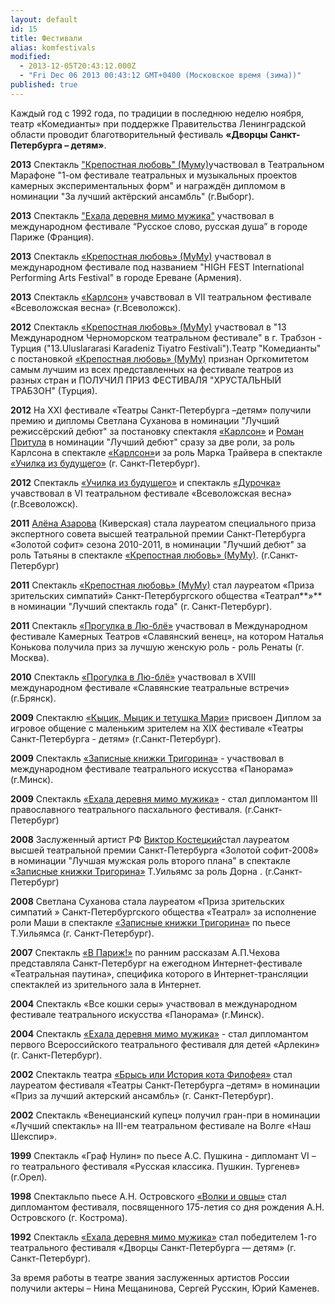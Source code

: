 ```yaml
---
layout: default
id: 15
title: Фестивали
alias: komfestivals
modified: 
  - 2013-12-05T20:43:12.000Z
  - "Fri Dec 06 2013 00:43:12 GMT+0400 (Московское время (зима))"
published: true
---
```


Каждый год с 1992 года, по традиции в последнюю неделю ноября, театр «Комедианты» при поддержке Правительства Ленинградской области проводит благотворительный фестиваль **«Дворцы Санкт-Петербурга – детям»**.

**2013** Спектакль ["Крепостная любовь" (Муму)](46-mumu.html)участвовал в Театральном Марафоне "1-ом фестивале театральных и музыкальных проектов камерных экспериментальных форм" и награждён дипломом в номинации "За лучший актёрский ансамбль" (г.Выборг).

**2013** Спектакль ["Ехала деревня мимо мужика"](45-exala-derevna-mimo-mushika.html) участвовал в международном фестивале “Русское слово, русская душа” в городе Париже (Франция).

**2013** Спектакль [«Крепостная любовь» (МуМу)](46-mumu.html) участвовал в международном фестивале под названием "HIGH FEST International Performing Arts Festival" в городе Ереване (Армения).

**2013** Спектакль [«Карлсон»](147-karlson.html) учавствовал в VII театральном фестивале «Всеволожская весна» (г.Всеволожск).

**2012** Спектакль [</a><a href="46-mumu.html">«Крепостная любовь» (МуМу)](46-mumu.html)[</a> участвовал в "13 Международном Черноморском театральном фестивале" в г. Трабзон - Турция ("13.Uluslararasi Karadeniz Tiyatro Festivali").Театр "Комедианты" с постановкой <a href="46-mumu.html">](46-mumu.html)[«Крепостная любовь» (МуМу)](46-mumu.html) признан Оргкомитетом самым лучшим из всех представленных на фестивале театров из разных стран и ПОЛУЧИЛ ПРИЗ ФЕСТИВАЛЯ "ХРУСТАЛЬНЫЙ ТРАБЗОН" (Турция).

**2012** На ХХI фестивале «Театры Санкт-Петербурга –детям» получили премию и дипломы Светлана Суханова в номинации "Лучший режиссёрский дебют" за постановку спектакля [«Карлсон»](147-karlson.html) и [Роман Притула](50-roman-pritula.html) в номинации "Лучший дебют" сразу за две роли, за роль Карлсона в спектакле [«Карлсон»](147-karlson.html)и за роль Марка Трайвера в спектакле [«Училка из будущего»](90-ychilka.html) (г. Санкт-Петербург).

**2012** Спектакль [«Училка из будущего»](90-ychilka.html) и спектакль [«Дурочка»](44-dyrochka.html) учавствовал в VI театральном фестивале «Всеволожская весна» (г.Всеволожск).

**2011** [Алёна Азарова](86-alena-azarova.html) (Киверская) стала лауреатом специального приза экспертного совета высшей театральной премии Санкт-Петербурга «Золотой софит» сезона 2010-2011, в номинации "Лучший дебют" за роль Татьяны в спектакле [«Крепостная любовь» (МуМу)](46-mumu.html). (г.Санкт-Петербург)

**2011** Спектакль [«Крепостная любовь» (МуМу)](46-mumu.html) стал лауреатом «Приза зрительских симпатий» Санкт-Петербургского общества «Театрал**»** в номинации "Лучший спектакль года" (г. Санкт-Петербург).

**2011** Спектакль [«Прогулка в Лю-блё»](73-progulka-v-ly-blio.html) участвовал в Международном фестивале Камерных Театров «Славянский венец», на котором Наталья Конькова получила приз за лучшую женскую роль - роль Ренаты (г. Москва).

**2010** Спектакль [«Прогулка в Лю-блё»](73-progulka-v-ly-blio.html) участвовал в XVIII международном фестивале «Славянские театральные встречи» (г.Брянск).

**2009** Спектаклю [«Кыцик, Мыцик и тетушка Мари»](76-kicik-micik-i-mari.html) присвоен Диплом за игровое общение с маленьким зрителем на XIX фестивале «Театры Санкт-Петербурга - детям» (г.Санкт-Петербург).

**2009** Спектакль [«Записные книжки Тригорина»](72-trigorin.html) - участвовал в международном фестивале театрального искусства «Панорама» (г.Минск).

**2009** Спектакль [«Ехала деревня мимо мужика»](45-exala-derevna-mimo-mushika.html) - стал дипломантом III православного театрального пасхального фестиваля. (г.Санкт-Петербург)

**2008** Заслуженный артист РФ [Виктор Костецкий](58-viktor-kostetskii.html)стал лауреатом высшей театральной премии Санкт-Петербурга «Золотой софит-2008» в номинации "Лучшая мужская роль второго плана" в спектакле [«Записные книжки Тригорина»](72-trigorin.html) Т.Уильямс за роль Дорна . (г.Санкт-Петербург)

**2008** Светлана Суханова стала лауреатом «Приза зрительских симпатий » Санкт-Петербургского общества «Театрал» за исполнение роли Маши в спектакле [«Записные книжки Тригорина»](72-trigorin.html) по пьесе Т.Уильямса (г. Санкт-Петербург).

**2007** Спектакль [«В Париж!»](41-v-paris.html) по ранним рассказам А.П.Чехова представляла Санкт-Петербург на ежегодном Интернет-фестивале «Театральная паутина», специфика которого в Интернет-трансляции спектаклей из зрительного зала в Интернет.

**2004** Спектакль «Все кошки серы» участвовал в международном фестивале театрального искусства «Панорама» (г.Минск).

**2004** Спектакль [«Ехала деревня мимо мужика»](45-exala-derevna-mimo-mushika.html) - стал дипломантом первого Всероссийского театрального фестиваля для детей «Арлекин» (г. Санкт-Петербург).

**2002** Спектакль театра [«Брысь или История кота Филофея»](40-bris-ili-istoria-kota-filifeia.html) стал лауреатом фестиваля «Театры Санкт-Петербурга –детям» в номинации «Приз за лучший актерский ансамбль» (г. Санкт-Петербург).

**2002** Спектакль «Венецианский купец» получил гран-при в номинации «Лучший спектакль» на III-ем театральном фестивале на Волге «Наш Шекспир».

**1999** Спектакль «Граф Нулин» по пьесе А.С. Пушкина - дипломант VI – го театрального фестиваля «Русская классика. Пушкин. Тургенев» (г.Орел).

**1998** Спектакльпо пьесе А.Н. Островского [«Волки и овцы»](42-volki-i-ovci.html) стал дипломантом фестиваля, посвященного 175-летия со дня рождения А.Н. Островского (г. Кострома).

**1992** Спектакль [«Ехала деревня мимо мужика»](45-exala-derevna-mimo-mushika.html) стал победителем 1-го театрального фестиваля «Дворцы Санкт-Петербурга — детям» (г. Санкт-Петербург).

За время работы в театре звания заслуженных артистов России получили актеры – Нина Мещанинова, Сергей Русскин, Юрий Каменев.